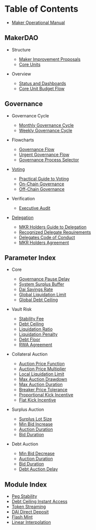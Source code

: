 # Table of Contents

* [Maker Operational Manual](README.md)

## MakerDAO
* Structure
  * [Maker Improvement Proposals](governance/mips.md)
  * [Core Units](core-units/core-units.md)

* Overview
  * [Status and Dashboards](protocol-status/protocol-and-dao-status.md)
  * [Core Unit Budget Flow](core-units/core-unit-budget-flow.md)

## Governance
* Governance Cycle
  * [Monthly Governance Cycle](governance/monthly-governance-cycle.md)
  * [Weekly Governance Cycle](governance/weekly-governance-cycle.md)

* Flowcharts
  * [Governance Flow](governance/governance-flow.md)
  * [Urgent Governance Flow](governance/urgent-governance-flow.md)
  * [Governance Process Selector](governance/governance-process-selection-flow.md)

* [Voting](governance/voting-in-makerdao.md)
  * [Practical Guide to Voting](governance/practical-guide-voting.md)
  * [On-Chain Governance](governance/on-chain-governance.md)
  * [Off-Chain Governance](governance/off-chain-governance.md)

* Verification
  * [Executive Audit](governance/executive-audit.md)

* [Delegation](delegation/what-is-delegation.md)
  * [MKR Holders Guide to Delegation](delegation/mkr-holder-guide.md)
  * [Recognized Delegate Requirements](delegation/recognized-delegate-requirements.md)
  * [Delegates Code of Conduct](delegation/delegates-code.md)
  * [MKR Holders Agreement](delegation/mkr-holder-agreement.md)


## Parameter Index

* Core
  * [Governance Pause Delay](parameter-index/core/param-gsm-pause-delay.md)
  * [System Surplus Buffer](parameter-index/core/param-system-surplus-buffer.md)
  * [Dai Savings Rate](parameter-index/core/param-dai-savings-rate.md)
  * [Global Liquidation Limit](parameter-index/core/param-global-liquidation-limit.md)
  * [Global Debt Ceiling](parameter-index/core/param-global-debt-ceiling.md)

* Vault Risk
  * [Stability Fee](parameter-index/vault-risk/param-stability-fee.md)
  * [Debt Ceiling](parameter-index/vault-risk/param-debt-ceiling.md)
  * [Liquidation Ratio](parameter-index/vault-risk/param-liquidation-ratio.md)
  * [Liquidation Penalty](parameter-index/vault-risk/param-liquidation-penalty.md)
  * [Debt Floor](parameter-index/vault-risk/param-debt-floor.md)
  * [RWA Agreement](parameter-index/vault-risk/param-rwa-agreement.md)

* Collateral Auction
  * [Auction Price Function](parameter-index/collateral-auction/param-auction-price-function.md)
  * [Auction Price Multiplier](parameter-index/collateral-auction/param-auction-price-multiplier.md)
  * [Local Liquidation Limit](parameter-index/collateral-auction/param-local-liquidation-limit.md)
  * [Max Auction Drawdown](parameter-index/collateral-auction/param-max-auction-drawdown.md)
  * [Max Auction Duration](parameter-index/collateral-auction/param-max-auction-duration.md)
  * [Breaker Price Tolerance](parameter-index/collateral-auction/param-breaker-price-tolerance.md)
  * [Proportional Kick Incentive](parameter-index/collateral-auction/param-proportional-kick-incentive.md)
  * [Flat Kick Incentive](parameter-index/collateral-auction/param-flat-kick-incentive.md)

* Surplus Auction
  * [Surplus Lot Size](parameter-index/surplus-auction/param-surplus-lot-size.md)
  * [Min Bid Increase](parameter-index/surplus-auction/param-min-bid-increase-flap.md)
  * [Auction Duration](parameter-index/surplus-auction/param-auction-duration-flap.md)
  * [Bid Duration](parameter-index/surplus-auction/param-bid-duration-flap.md)

* Debt Auction
  * [Min Bid Decrease](parameter-index/debt-auction/param-min-bid-decrease-flop.md)
  * [Auction Duration](parameter-index/debt-auction/param-auction-duration-flop.md)
  * [Bid Duration](parameter-index/debt-auction/param-bid-duration-flop.md)
  * [Debt Auction Delay](parameter-index/debt-auction/param-debt-auction-delay.md)

## Module Index
* [Peg Stability](module-index/module-psm.md)
* [Debt Ceiling Instant Access](module-index/module-dciam.md)
* [Token Streaming](module-index/module-token-streaming.md)
* [DAI Direct Deposit](module-index/module-dai-direct-deposit.md)
* [Flash Mint](module-index/module-flash-mint-module.md)
* [Linear Interpolation](module-index/module-lerp.md)
